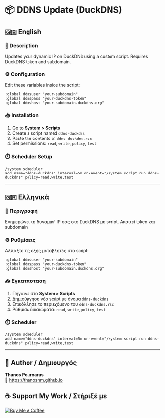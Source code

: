# 📦 DDNS Update (DuckDNS)

## 🇬🇧 English

### 📝 Description

Updates your dynamic IP on DuckDNS using a custom script. Requires DuckDNS token and subdomain.

### ⚙️ Configuration

Edit these variables inside the script:

```rsc
:global ddnsuser "your-subdomain"
:global ddnspass "your-duckdns-token"
:global ddnshost "your-subdomain.duckdns.org"
```

### 📥 Installation

1. Go to **System > Scripts**
2. Create a script named `ddns-duckdns`
3. Paste the contents of `ddns-duckdns.rsc`
4. Set permissions: `read`, `write`, `policy`, `test`

### ⏱️ Scheduler Setup

```rsc
/system scheduler
add name="ddns-duckdns" interval=5m on-event="/system script run ddns-duckdns" policy=read,write,test
```

---

## 🇬🇷 Ελληνικά

### 📝 Περιγραφή

Ενημερώνει τη δυναμική IP σας στο DuckDNS με script. Απαιτεί token και subdomain.

### ⚙️ Ρυθμίσεις

Αλλάξτε τις εξής μεταβλητές στο script:

```rsc
:global ddnsuser "your-subdomain"
:global ddnspass "your-duckdns-token"
:global ddnshost "your-subdomain.duckdns.org"
```

### 📥 Εγκατάσταση

1. Πήγαινε στο **System > Scripts**
2. Δημιούργησε νέο script με όνομα `ddns-duckdns`
3. Επικόλλησε το περιεχόμενο του `ddns-duckdns.rsc`
4. Ρύθμισε δικαιώματα: `read`, `write`, `policy`, `test`

### ⏱️ Scheduler

```rsc
/system scheduler
add name="ddns-duckdns" interval=5m on-event="/system script run ddns-duckdns" policy=read,write,test
```

---

## 👤 Author / Δημιουργός

**Thanos Pournaras**  
🔗 https://thanosnm.github.io

## ☕ Support My Work / Στήριξέ με

[![Buy Me A Coffee](https://img.buymeacoffee.com/button-api/?text=Buy%20me%20a%20coffee&emoji=☕&slug=pournarasaa&button_colour=FFDD00&font_colour=000000&font_family=Arial&outline_colour=000000&coffee_colour=ffffff)](https://buymeacoffee.com/pournarasaa)